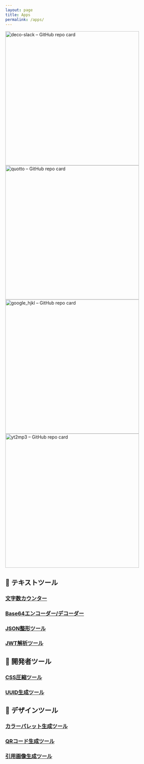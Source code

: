 ```yaml
---
layout: page
title: Apps
permalink: /apps/
---
```


<a href="https://github.com/taross-f/deco-slack" target="_blank">
  <img
    src="https://github-readme-stats.vercel.app/api/pin/?username=taross-f&repo=deco-slack&theme=ambient_gradient&show_owner=true"
    alt="deco-slack – GitHub repo card"
    width="420"
  />
</a>

<a href="https://github.com/taross-f/quotto" target="_blank">
  <img
    src="https://github-readme-stats.vercel.app/api/pin/?username=taross-f&repo=quotto&theme=ambient_gradient&show_owner=true"
    alt="quotto – GitHub repo card"
    width="420"
  />
</a>

<a href="https://github.com/taross-f/google_hjkl" target="_blank">
  <img
    src="https://github-readme-stats.vercel.app/api/pin/?username=taross-f&repo=google_hjkl&theme=ambient_gradient&show_owner=true"
    alt="google_hjkl – GitHub repo card"
    width="420"
  />
</a>

<a href="https://github.com/taross-f/yt2mp3" target="_blank">
  <img
    src="https://github-readme-stats.vercel.app/api/pin/?username=taross-f&repo=yt2mp3&theme=ambient_gradient&show_owner=true"
    alt="yt2mp3 – GitHub repo card"
    width="420"
  />
</a>

## 📝 テキストツール

### [文字数カウンター](/character-counter/)

### [Base64エンコーダー/デコーダー](/base64-tool/)

### [JSON整形ツール](/json-formatter/)

### [JWT解析ツール](/jwt-analyzer/)

## 🔧 開発者ツール

### [CSS圧縮ツール](/css-compressor/)

### [UUID生成ツール](/uuid-generator/)

## 🎨 デザインツール

### [カラーパレット生成ツール](/color-palette/)

### [QRコード生成ツール](/qr-generator/)

### [引用画像生成ツール](/quote-generator/)

